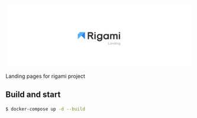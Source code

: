 ![Logo](docs/readme-header.png)

Landing pages for rigami project

## Build and start
```bash
$ docker-compose up -d --build
```
